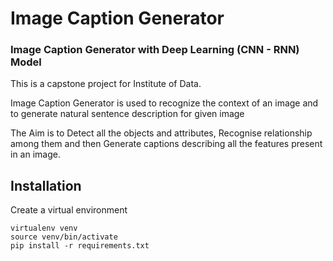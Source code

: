 # Image Caption Generator
### Image Caption Generator with Deep Learning (CNN - RNN) Model

This is a capstone project for Institute of Data.

Image Caption Generator is used to recognize the context of an image and to generate natural sentence description for given image

The Aim is to 
    Detect all the objects and attributes, 
    Recognise relationship among them and 
    then Generate captions describing all the features present in an image. 

Installation
-------------

Create a virtual environment
```
virtualenv venv
source venv/bin/activate
pip install -r requirements.txt
```